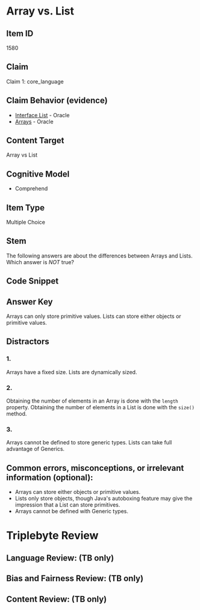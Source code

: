 # Array vs. List

## Item ID
1580

## Claim
Claim 1: core_language


## Claim Behavior (evidence)
- [Interface List<E>](https://docs.oracle.com/javase/10/docs/api/java/util/List.html) - Oracle 
- [Arrays](https://docs.oracle.com/javase/tutorial/java/nutsandbolts/arrays.html) - Oracle 

## Content Target
Array vs List

## Cognitive Model
* Comprehend


## Item Type
Multiple Choice

## Stem
The following answers are about the differences between Arrays and Lists. Which answer is *NOT* true?

## Code Snippet

## Answer Key
Arrays can only store primitive values. Lists can store either objects or primitive values.

## Distractors
### 1.
Arrays have a fixed size. Lists are dynamically sized.

### 2.
Obtaining the number of elements in an Array is done with the `length` property. Obtaining the number of elements in a List is done with the `size()` method.

### 3.
Arrays cannot be defined to store generic types. Lists can take full advantage of Generics.

## Common errors, misconceptions, or irrelevant information (optional):

* Arrays can store either objects or primitive values.
* Lists only store objects, though Java's autoboxing feature may give the impression that a List can store primitives.
* Arrays cannot be defined with Generic types.

# Triplebyte Review


## Language Review: (TB only)


## Bias and Fairness Review: (TB only)


## Content Review: (TB only)

